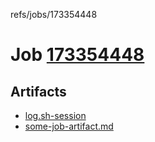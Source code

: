 refs/jobs/173354448

# Job [173354448](https://travis-ci.com/tobiipro/support-firecloud/jobs/173354448)

## Artifacts

* [log.sh-session](log.sh-session)
* [some-job-artifact.md](some-job-artifact.md)


